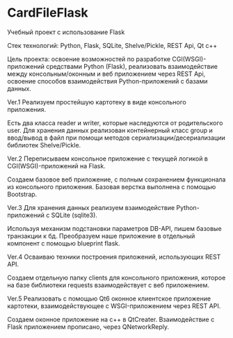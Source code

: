 # CardFileFlask
Учебный проект с использование Flask

Стек технологий: Python, Flask, SQLite, Shelve/Pickle, REST Api, Qt c++

Цель проекта: освоение возможностей по разработке CGI(WSGI)-приложений средствами Python (Flask), реализовать взаимодействие между консольным/оконным и веб приложением через REST Api, освоение способов взаимодействия Python-приложений с базами данных.

Ver.1
Реализуем простейшую картотеку в виде консольного приложения.

Есть два класса reader и writer, которые наследуются от родительского user. Для хранения данных реализован контейнерный класс group и ввод/вывод в файл при помощи методов сериализации/десериализации библиотек Shelve/Pickle.

Ver.2
Переписываем консольное приложение с текущей логикой в CGI(WSGI)-приложений на Flask.

Создаем базовое веб приложение, с полным сохранением функционала из консольного приложения. Базовая верстка выполнена с помощью Bootstrap.

Ver.3
Для хранения данных реализуем взаимодействие Python-приложений с SQLite (sqlite3).

Используя механизм подстановки параметров DB-API, пишем базовые транзакции к бд. Преобразуем наше приложение в отдельный компонент с помощью blueprint flask.

Ver.4
Осваиваю техники построения приложений, использующих REST API.

Создаем отдельную папку clients для консольного приложения, которое на базе библиотеки requests взаимодействует с веб приложением. 

Ver.5
Реализовать с помощью Qt6 оконное клиентское приложение картотеки, взаимодействующее с WSGI-приложением через REST API.


Создаем оконное приложение на с++ в QtCreater. Взаимодействие с Flask приложением прописано, через QNetworkReply.
